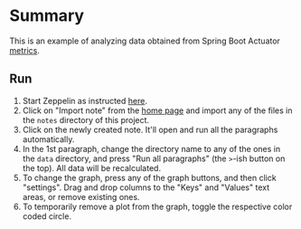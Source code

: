 # Summary
This is an example of analyzing data obtained from Spring Boot Actuator [metrics](https://docs.spring.io/spring-boot/docs/current/reference/html/production-ready-metrics.html).

## Run
1. Start Zeppelin as instructed [here](https://github.com/asarkar/docker/tree/master/zeppelin).
2. Click on "Import note" from the [home page](http://localhost:8080) and import
   any of the files in the `notes` directory of this project.
3. Click on the newly created note. It'll open and run all the paragraphs automatically.
4. In the 1st paragraph, change the directory name to any of the ones in the `data` directory,
   and press "Run all paragraphs" (the `>`-ish button on the top).
   All data will be recalculated.
5. To change the graph, press any of the graph buttons, and then click "settings".
   Drag and drop columns to the "Keys" and "Values" text areas, or remove existing ones.
6. To temporarily remove a plot from the graph, toggle the respective color coded circle.
